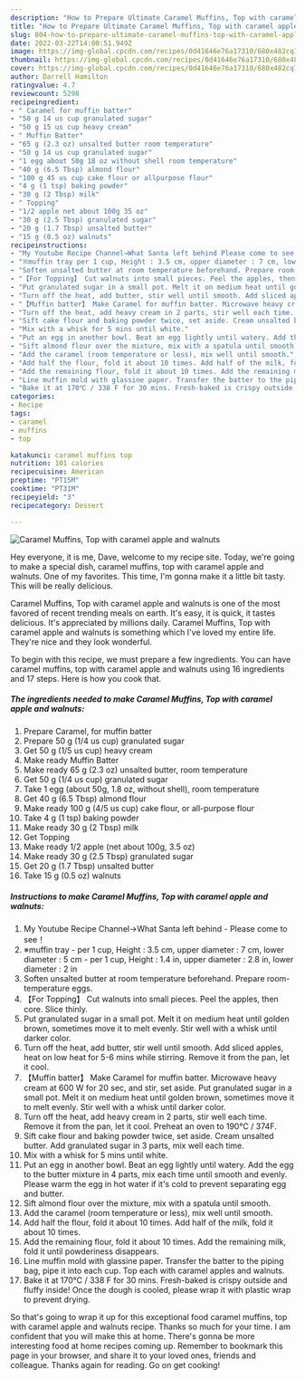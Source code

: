 ```yaml
---
description: "How to Prepare Ultimate Caramel Muffins, Top with caramel apple and walnuts"
title: "How to Prepare Ultimate Caramel Muffins, Top with caramel apple and walnuts"
slug: 804-how-to-prepare-ultimate-caramel-muffins-top-with-caramel-apple-and-walnuts
date: 2022-03-22T14:00:51.949Z
image: https://img-global.cpcdn.com/recipes/0d41646e76a17310/680x482cq70/caramel-muffins-top-with-caramel-apple-and-walnuts-recipe-main-photo.jpg
thumbnail: https://img-global.cpcdn.com/recipes/0d41646e76a17310/680x482cq70/caramel-muffins-top-with-caramel-apple-and-walnuts-recipe-main-photo.jpg
cover: https://img-global.cpcdn.com/recipes/0d41646e76a17310/680x482cq70/caramel-muffins-top-with-caramel-apple-and-walnuts-recipe-main-photo.jpg
author: Darrell Hamilton
ratingvalue: 4.7
reviewcount: 5298
recipeingredient:
- " Caramel for muffin batter"
- "50 g 14 us cup granulated sugar"
- "50 g 15 us cup heavy cream"
- " Muffin Batter"
- "65 g (2.3 oz) unsalted butter room temperature"
- "50 g 14 us cup granulated sugar"
- "1 egg about 50g 18 oz without shell room temperature"
- "40 g (6.5 Tbsp) almond flour"
- "100 g 45 us cup cake flour or allpurpose flour"
- "4 g (1 tsp) baking powder"
- "30 g (2 Tbsp) milk"
- " Topping"
- "1/2 apple net about 100g 35 oz"
- "30 g (2.5 Tbsp) granulated sugar"
- "20 g (1.7 Tbsp) unsalted butter"
- "15 g (0.5 oz) walnuts"
recipeinstructions:
- "My Youtube Recipe Channel→What Santa left behind Please come to see！"
- "※muffin tray per 1 cup, Height : 3.5 cm, upper diameter : 7 cm, lower diameter : 5 cm per 1 cup, Height : 1.4 in, upper diameter : 2.8 in, lower diameter : 2 in"
- "Soften unsalted butter at room temperature beforehand. Prepare room-temperature eggs."
- "【For Topping】 Cut walnuts into small pieces. Peel the apples, then core. Slice thinly."
- "Put granulated sugar in a small pot. Melt it on medium heat until golden brown, sometimes move it to melt evenly. Stir well with a whisk until darker color."
- "Turn off the heat, add butter, stir well until smooth. Add sliced apples, heat on low heat for 5-6 mins while stirring. Remove it from the pan, let it cool."
- "【Muffin batter】 Make Caramel for muffin batter. Microwave heavy cream at 600 W for 20 sec, and stir, set aside. Put granulated sugar in a small pot. Melt it on medium heat until golden brown, sometimes move it to melt evenly. Stir well with a whisk until darker color."
- "Turn off the heat, add heavy cream in 2 parts, stir well each time. Remove it from the pan, let it cool. Preheat an oven to 190℃ / 374F."
- "Sift cake flour and baking powder twice, set aside. Cream unsalted butter. Add granulated sugar in 3 parts, mix well each time."
- "Mix with a whisk for 5 mins until white."
- "Put an egg in another bowl. Beat an egg lightly until watery. Add the egg to the butter mixture in 4 parts, mix each time until smooth and evenly. Please warm the egg in hot water if it&#39;s cold to prevent separating egg and butter."
- "Sift almond flour over the mixture, mix with a spatula until smooth."
- "Add the caramel (room temperature or less), mix well until smooth."
- "Add half the flour, fold it about 10 times. Add half of the milk, fold it about 10 times."
- "Add the remaining flour, fold it about 10 times. Add the remaining milk, fold it until powderiness disappears."
- "Line muffin mold with glassine paper. Transfer the batter to the piping bag, pipe it into each cup. Top each with caramel apples and walnuts."
- "Bake it at 170℃ / 338 F for 30 mins. Fresh-baked is crispy outside and fluffy inside! Once the dough is cooled, please wrap it with plastic wrap to prevent drying."
categories:
- Recipe
tags:
- caramel
- muffins
- top

katakunci: caramel muffins top 
nutrition: 101 calories
recipecuisine: American
preptime: "PT15M"
cooktime: "PT31M"
recipeyield: "3"
recipecategory: Dessert

---
```



![Caramel Muffins, Top with caramel apple and walnuts](https://img-global.cpcdn.com/recipes/0d41646e76a17310/680x482cq70/caramel-muffins-top-with-caramel-apple-and-walnuts-recipe-main-photo.jpg)

Hey everyone, it is me, Dave, welcome to my recipe site. Today, we're going to make a special dish, caramel muffins, top with caramel apple and walnuts. One of my favorites. This time, I'm gonna make it a little bit tasty. This will be really delicious.



Caramel Muffins, Top with caramel apple and walnuts is one of the most favored of recent trending meals on earth. It's easy, it is quick, it tastes delicious. It's appreciated by millions daily. Caramel Muffins, Top with caramel apple and walnuts is something which I've loved my entire life. They're nice and they look wonderful.


To begin with this recipe, we must prepare a few ingredients. You can have caramel muffins, top with caramel apple and walnuts using 16 ingredients and 17 steps. Here is how you cook that.

<!--inarticleads1-->

##### The ingredients needed to make Caramel Muffins, Top with caramel apple and walnuts:

1. Prepare  Caramel, for muffin batter
1. Prepare 50 g (1/4 us cup) granulated sugar
1. Get 50 g (1/5 us cup) heavy cream
1. Make ready  Muffin Batter
1. Make ready 65 g (2.3 oz) unsalted butter, room temperature
1. Get 50 g (1/4 us cup) granulated sugar
1. Take 1 egg (about 50g, 1.8 oz, without shell), room temperature
1. Get 40 g (6.5 Tbsp) almond flour
1. Make ready 100 g (4/5 us cup) cake flour, or all-purpose flour
1. Take 4 g (1 tsp) baking powder
1. Make ready 30 g (2 Tbsp) milk
1. Get  Topping
1. Make ready 1/2 apple (net about 100g, 3.5 oz)
1. Make ready 30 g (2.5 Tbsp) granulated sugar
1. Get 20 g (1.7 Tbsp) unsalted butter
1. Take 15 g (0.5 oz) walnuts




<!--inarticleads2-->

##### Instructions to make Caramel Muffins, Top with caramel apple and walnuts:

1. My Youtube Recipe Channel→What Santa left behind - Please come to see！
1. ※muffin tray - per 1 cup, Height : 3.5 cm, upper diameter : 7 cm, lower diameter : 5 cm - per 1 cup, Height : 1.4 in, upper diameter : 2.8 in, lower diameter : 2 in
1. Soften unsalted butter at room temperature beforehand. Prepare room-temperature eggs.
1. 【For Topping】 Cut walnuts into small pieces. Peel the apples, then core. Slice thinly.
1. Put granulated sugar in a small pot. Melt it on medium heat until golden brown, sometimes move it to melt evenly. Stir well with a whisk until darker color.
1. Turn off the heat, add butter, stir well until smooth. Add sliced apples, heat on low heat for 5-6 mins while stirring. Remove it from the pan, let it cool.
1. 【Muffin batter】 Make Caramel for muffin batter. Microwave heavy cream at 600 W for 20 sec, and stir, set aside. Put granulated sugar in a small pot. Melt it on medium heat until golden brown, sometimes move it to melt evenly. Stir well with a whisk until darker color.
1. Turn off the heat, add heavy cream in 2 parts, stir well each time. Remove it from the pan, let it cool. Preheat an oven to 190℃ / 374F.
1. Sift cake flour and baking powder twice, set aside. Cream unsalted butter. Add granulated sugar in 3 parts, mix well each time.
1. Mix with a whisk for 5 mins until white.
1. Put an egg in another bowl. Beat an egg lightly until watery. Add the egg to the butter mixture in 4 parts, mix each time until smooth and evenly. Please warm the egg in hot water if it&#39;s cold to prevent separating egg and butter.
1. Sift almond flour over the mixture, mix with a spatula until smooth.
1. Add the caramel (room temperature or less), mix well until smooth.
1. Add half the flour, fold it about 10 times. Add half of the milk, fold it about 10 times.
1. Add the remaining flour, fold it about 10 times. Add the remaining milk, fold it until powderiness disappears.
1. Line muffin mold with glassine paper. Transfer the batter to the piping bag, pipe it into each cup. Top each with caramel apples and walnuts.
1. Bake it at 170℃ / 338 F for 30 mins. Fresh-baked is crispy outside and fluffy inside! Once the dough is cooled, please wrap it with plastic wrap to prevent drying.




So that's going to wrap it up for this exceptional food caramel muffins, top with caramel apple and walnuts recipe. Thanks so much for your time. I am confident that you will make this at home. There's gonna be more interesting food at home recipes coming up. Remember to bookmark this page in your browser, and share it to your loved ones, friends and colleague. Thanks again for reading. Go on get cooking!
